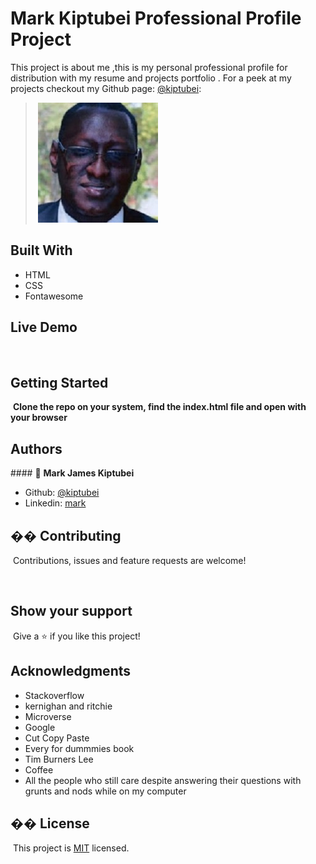 # Mark Kiptubei Professional Profile Project

This project is about me ,this is my personal professional profile for distribution with my resume and projects portfolio . For a peek at my projects checkout my Github page: [@kiptubei](https://github.com/kiptubei):

> ​
> ![screenshot](./images/MarkJames.jpg)
> ​

## Built With

- HTML
- CSS
- Fontawesome
  ​

## Live Demo

​
​

## Getting Started

​
**Clone the repo on your system, find the index.html file and open with your browser**
​
​

## Authors

​#### 👤 **Mark James Kiptubei**

- Github: [@kiptubei](https://github.com/kiptubei)
- Linkedin: [mark](https://www.linkedin.com/in/mark-james-k-aa875829/)

## �� Contributing

​
Contributions, issues and feature requests are welcome!

​

## Show your support

​
Give a ⭐️ if you like this project!
​

## Acknowledgments

- Stackoverflow
- kernighan and ritchie
- Microverse
- Google
- Cut Copy Paste
- Every for dummmies book
- Tim Burners Lee
- Coffee
- All the people who still care despite answering their questions with grunts and nods while on my computer
  ​

## �� License

​
This project is [MIT](lic.url) licensed.
